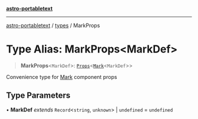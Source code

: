 [**astro-portabletext**](../../README.md)

***

[astro-portabletext](../../README.md) / [types](../README.md) / MarkProps

# Type Alias: MarkProps\<MarkDef\>

> **MarkProps**\<`MarkDef`\>: [`Props`](../interfaces/Props.md)\<[`Mark`](../interfaces/Mark.md)\<`MarkDef`\>\>

Convenience type for [Mark](../interfaces/Mark.md) component props

## Type Parameters

• **MarkDef** *extends* `Record`\<`string`, `unknown`\> \| `undefined` = `undefined`

